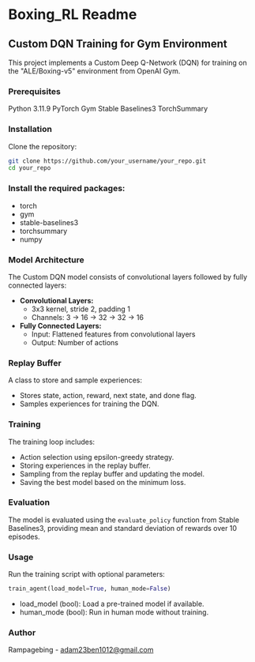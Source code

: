 # Boxing_RL Readme
## Custom DQN Training for Gym Environment
This project implements a Custom Deep Q-Network (DQN) for training on the "ALE/Boxing-v5" environment from OpenAI Gym.

### Prerequisites
Python 3.11.9
PyTorch
Gym
Stable Baselines3
TorchSummary
### Installation
Clone the repository:
```bash
git clone https://github.com/your_username/your_repo.git
cd your_repo
```
### Install the required packages:
+ torch
+ gym
+ stable-baselines3
+ torchsummary
+ numpy

### Model Architecture<br>

The Custom DQN model consists of convolutional layers followed by fully connected layers:  
+ **Convolutional Layers:**  
    + 3x3 kernel, stride 2, padding 1  
    - Channels: 3 -> 16 -> 32 -> 32 -> 16  
+ **Fully Connected Layers:**  
    + Input: Flattened features from convolutional layers  
    + Output: Number of actions
  
### Replay Buffer
A class to store and sample experiences:
+ Stores state, action, reward, next state, and done flag.
+ Samples experiences for training the DQN.
  
### Training
The training loop includes:
+ Action selection using epsilon-greedy strategy.
+ Storing experiences in the replay buffer.
+ Sampling from the replay buffer and updating the model.
+ Saving the best model based on the minimum loss.
  
### Evaluation
The model is evaluated using the `evaluate_policy` function from Stable Baselines3, providing mean and standard deviation of rewards over 10 episodes.

### Usage
Run the training script with optional parameters:

```python
train_agent(load_model=True, human_mode=False)
```

+ load_model (bool): Load a pre-trained model if available.
+ human_mode (bool): Run in human mode without training.

### Author
Rampagebing - adam23ben1012@gmail.com


